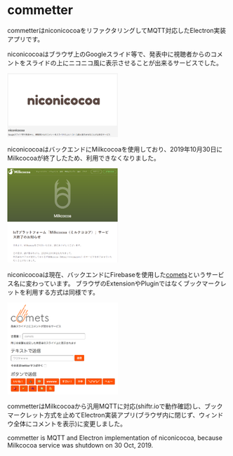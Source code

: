 # commetter
commetterはniconicocoaをリファクタリングしてMQTT対応したElectron実装アプリです。

niconicocoaはブラウザ上のGoogleスライド等で、発表中に視聴者からのコメントをスライドの上にニコニコ風に表示させることが出来るサービスでした。

<img src="niconicocoa.png" width="50%">

niconicocoaはバックエンドにMilkcocoaを使用しており、2019年10月30日にMilkcocoaが終了したため、利用できなくなりました。

<img src="Milkcocoa_loss.png" width="50%">

niconicocoaは現在、バックエンドにFirebaseを使用した<a href="https://comets.nabettu.com/">comets</a>というサービス名に変わっています。
ブラウザのExtensionやPluginではなくブックマークレットを利用する方式は同様です。

<img src="comets.png" width="50%">

commetterはMilkcocoaから汎用MQTTに対応(shiftr.ioで動作確認)し、ブックマークレット方式を止めてElectron実装アプリ(ブラウザ内に閉じず、ウィンドウ全体にコメントを表示)に変更しました。

commetter is MQTT and Electron implementation of niconicocoa, because Milkcocoa service was shutdown on 30 Oct, 2019.
